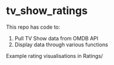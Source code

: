 # tv_show_ratings

This repo has code to:
1. Pull TV Show data from OMDB API
2. Display data through various functions

Example rating visualisations in Ratings/
